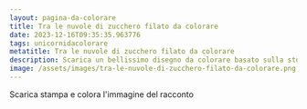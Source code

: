```yaml
---
layout: pagina-da-colorare
title: Tra le nuvole di zucchero filato da colorare
date: 2023-12-16T09:35:35.963776
tags: unicornidacolorare
metatitle: Tra le nuvole di zucchero filato da colorare
description: Scarica un bellissimo disegno da colorare basato sulla storia Tra le nuvole di zucchero filato
image: /assets/images/tra-le-nuvole-di-zucchero-filato-da-colorare.png
---
```

Scarica stampa e colora l'immagine del racconto
        